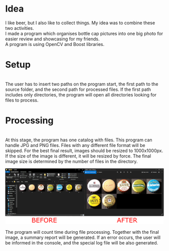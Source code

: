 <h1>Idea</h1>
I like beer, but I also like to collect things. My idea was to combine these two activities.
<br>I made a program which organises bottle cap pictures into one big photo for easier review and showcasing for my friends.
<br>A program is using OpenCV and Boost libraries.

<h1>Setup</h1><br>
The user has to insert two paths on the program start, the first path to the source folder, and the second path for processed files.
If the first path includes only directories, the program will open all directories looking for files to process.

<h1>Processing</h1><br>
At this stage, the program has one catalog with files.
This program can handle JPG and PNG files. Files with any different file format will be skipped.
For the best final result, images should be resized to 1000x1000px. If the size of the image is different, it will be resized by force. The final image size is determined by the number of files in the directory.
<br>

![](KapsleBA.png)

The program will count time during file processing. Together with the final image, a summary report will be generated. If an error occurs, the user will be informed in the console, and the special log file will be also generated.
